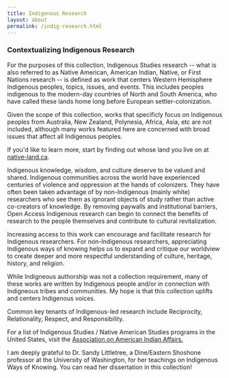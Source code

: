 ```yaml
---
title: Indigenous Research
layout: about
permalink: /indig-research.html
---
```


### Contextualizing Indigenous Research
For the purposes of this collection, Indigenous Studies research -- what is also referred to as Native American, American Indian, Native, or First Nations research -- is defined as work that centers Western Hemisphere Indigenous peoples, topics, issues, and events. This includes peoples indigenous to the modern-day countries of North and South America, who have called these lands home long before European settler-colonization. 

Given the scope of this collection, works that specificly focus on Indigenous peoples from Australia, New Zealand, Polynesia, Africa, Asia, etc are not included, although many works featured here are concerned with broad issues that affect all Indigenous peoples.

If you'd like to learn more, start by finding out whose land you live on at [native-land.ca](https://native-land.ca/).


Indigenous knowledge, wisdom, and culture deserve to be valued and shared. Indigenous communities across the world have experienced centuries of violence and oppression at the hands of colonizers. They have often been taken advantage of by non-Indigenous (mainly white) researchers who see them as ignorant objects of study rather than active co-creators of knowledge. By removing paywalls and institutional barriers, Open Access Indigenous research can begin to connect the benefits of research to the people themselves and contribute to cultural revitalization. 

Increasing access to this work can encourage and facilitate research for Indigenous researchers. For non-Indigenous researchers, appreciating Indigenous ways of knowing helps us to expand and critique our worldview to create deeper and more respectful understanding of culture, heritage, history, and religion.

While Indigneous authorship was not a collection requirement, many of these works are written by Indigenous people and/or in connection with Indigneous tribes and communities. My hope is that this collection uplifts and centers Indigenous voices.

Common key tenants of Indigenous-led research include Reciprocity, Relationality, Respect, and Responsibility.

For a list of Indigenous Studies / Native American Studies programs in the United States, visit the [Association on American Indian Affairs.](https://www.indian-affairs.org/nativestudies.html)

I am deeply grateful to Dr. Sandy Littletree, a Díne/Eastern Shoshone professor at the University of Washington, for her teachings on  Indigenous Ways of Knowing. You can read her dissertation in this collection!
